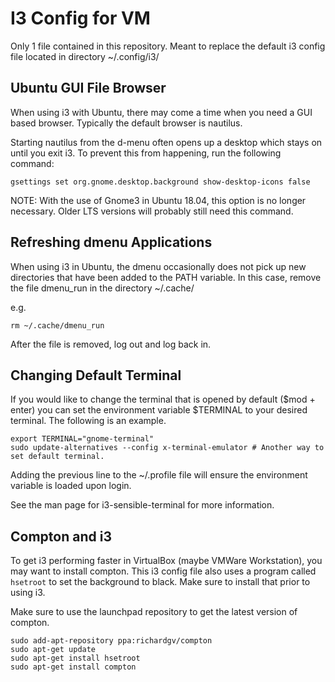 # I3 Config for VM
Only 1 file contained in this repository.
Meant to replace the default i3 config file located in directory ~/.config/i3/

## Ubuntu GUI File Browser
When using i3 with Ubuntu, there may come a time when you need a GUI based browser. Typically the default browser is nautilus.

Starting nautilus from the d-menu often opens up a desktop which stays on until you exit i3. To prevent this from happening, run the following command:
```
gsettings set org.gnome.desktop.background show-desktop-icons false
```
NOTE: With the use of Gnome3 in Ubuntu 18.04, this option is no longer necessary. Older LTS versions will probably still need this command.

## Refreshing dmenu Applications
When using i3 in Ubuntu, the dmenu occasionally does not pick up new directories that have been added to the PATH variable. In this case, remove the file dmenu\_run in the directory ~/.cache/

e.g.
```
rm ~/.cache/dmenu_run
```
After the file is removed, log out and log back in.

## Changing Default Terminal
If you would like to change the terminal that is opened by default ($mod + enter) you can set the environment variable $TERMINAL to your desired terminal. The following is an example.
```
export TERMINAL="gnome-terminal"
sudo update-alternatives --config x-terminal-emulator # Another way to set default terminal.
```
Adding the previous line to the ~/.profile file will ensure the environment variable is loaded upon login.

See the man page for i3-sensible-terminal for more information.

## Compton and i3
To get i3 performing faster in VirtualBox (maybe VMWare Workstation), you may want to install compton. This i3 config file also uses a program called `hsetroot` to set the background to black. Make sure to install that prior to using i3.

Make sure to use the launchpad repository to get the latest version of compton.
```
sudo add-apt-repository ppa:richardgv/compton
sudo apt-get update
sudo apt-get install hsetroot
sudo apt-get install compton
```

